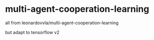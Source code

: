 # multi-agent-cooperation-learning

all from leonardovvla/multi-agent-cooperation-learning

but adapt to tensorflow v2
